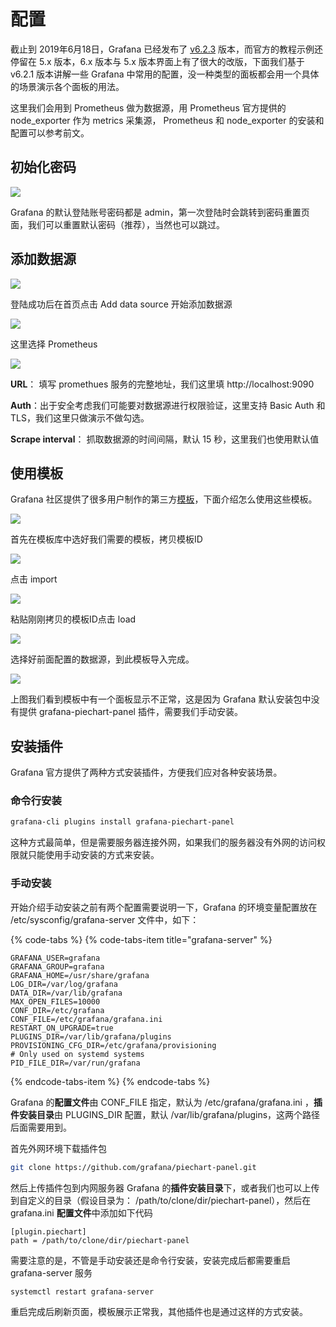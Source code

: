 # 配置

截止到 2019年6月18日，Grafana 已经发布了 [v6.2.3](https://github.com/grafana/grafana/releases/tag/v6.2.3) 版本，而官方的教程示例还停留在 5.x 版本，6.x 版本与 5.x 版本界面上有了很大的改版，下面我们基于 v6.2.1 版本讲解一些 Grafana 中常用的配置，没一种类型的面板都会用一个具体的场景演示各个面板的用法。

这里我们会用到 Prometheus 做为数据源，用 Prometheus 官方提供的 node\_exporter 作为 metrics 采集源， Prometheus 和 node\_exporter 的安装和配置可以参考前文。

## 初始化密码

![](../../../../.gitbook/assets/grafana-login.png)

Grafana 的默认登陆账号密码都是 admin，第一次登陆时会跳转到密码重置页面，我们可以重置默认密码（推荐），当然也可以跳过。

## 添加数据源

![](../../../../.gitbook/assets/grafana-home.png)

登陆成功后在首页点击 Add data source 开始添加数据源

![](../../../../.gitbook/assets/grafana-datasource.png)

这里选择 Prometheus

![](../../../../.gitbook/assets/grafana-add-datasoure-prometheus.png)

**URL**： 填写 promethues 服务的完整地址，我们这里填 http://localhost:9090

**Auth**：出于安全考虑我们可能要对数据源进行权限验证，这里支持 Basic Auth 和 TLS，我们这里只做演示不做勾选。

**Scrape interval**： 抓取数据源的时间间隔，默认 15 秒，这里我们也使用默认值

## 使用模板

Grafana 社区提供了很多用户制作的第三方[模板](https://grafana.com/dashboards)，下面介绍怎么使用这些模板。

![](../../../../.gitbook/assets/grafana-dashboards.png)

首先在模板库中选好我们需要的模板，拷贝模板ID

![](../../../../.gitbook/assets/grafana-manage.png)

点击 import 

![](../../../../.gitbook/assets/grafana-import.png)

粘贴刚刚拷贝的模板ID点击 load

![](../../../../.gitbook/assets/grafana-import-done.png)

选择好前面配置的数据源，到此模板导入完成。

![](../../../../.gitbook/assets/grafana-node-exporter-template.png)

上图我们看到模板中有一个面板显示不正常，这是因为 Grafana 默认安装包中没有提供 grafana-piechart-panel 插件，需要我们手动安装。

## 安装插件

Grafana 官方提供了两种方式安装插件，方便我们应对各种安装场景。

### 命令行安装

```bash
grafana-cli plugins install grafana-piechart-panel
```

这种方式最简单，但是需要服务器连接外网，如果我们的服务器没有外网的访问权限就只能使用手动安装的方式来安装。

### 手动安装

开始介绍手动安装之前有两个配置需要说明一下，Grafana 的环境变量配置放在 /etc/sysconfig/grafana-server 文件中，如下：

{% code-tabs %}
{% code-tabs-item title="grafana-server" %}
```text
GRAFANA_USER=grafana
GRAFANA_GROUP=grafana
GRAFANA_HOME=/usr/share/grafana
LOG_DIR=/var/log/grafana
DATA_DIR=/var/lib/grafana
MAX_OPEN_FILES=10000
CONF_DIR=/etc/grafana
CONF_FILE=/etc/grafana/grafana.ini
RESTART_ON_UPGRADE=true
PLUGINS_DIR=/var/lib/grafana/plugins
PROVISIONING_CFG_DIR=/etc/grafana/provisioning
# Only used on systemd systems
PID_FILE_DIR=/var/run/grafana
```
{% endcode-tabs-item %}
{% endcode-tabs %}

Grafana 的**配置文件**由 CONF\_FILE 指定，默认为  /etc/grafana/grafana.ini ，**插件安装目录**由 PLUGINS\_DIR 配置，默认 /var/lib/grafana/plugins，这两个路径后面需要用到。

首先外网环境下载插件包

```bash
git clone https://github.com/grafana/piechart-panel.git
```

然后上传插件包到内网服务器 Grafana 的**插件安装目录**下，或者我们也可以上传到自定义的目录（假设目录为： /path/to/clone/dir/piechart-panel），然后在 grafana.ini **配置文件**中添加如下代码

```text
[plugin.piechart]
path = /path/to/clone/dir/piechart-panel
```

需要注意的是，不管是手动安装还是命令行安装，安装完成后都需要重启 grafana-server 服务

```text
systemctl restart grafana-server
```

重启完成后刷新页面，模板展示正常我，其他插件也是通过这样的方式安装。

